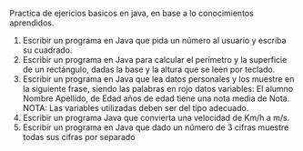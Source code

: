 Practica de ejericios basicos en java, en base a lo conocimientos aprendidos.
1. Escribir un programa en Java que pida un número al usuario y escriba su cuadrado.
2. Escribir un programa en Java para calcular el perímetro y la superficie de un
   rectángulo, dadas la base y la altura que se leen por teclado.
3. Escribir un programa en Java que lea datos personales y los muestre en la siguiente
   frase, siendo las palabras en rojo datos variables: El alumno Nombre Apellido, de
   Edad años de edad tiene una nota media de Nota.
   NOTA: Las variables utilizadas deben ser del tipo adecuado.
4. Escribir un programa Java que convierta una velocidad de Km/h a m/s.
5. Escribir un programa en Java que dado un número de 3 cifras muestre todas sus
   cifras por separado